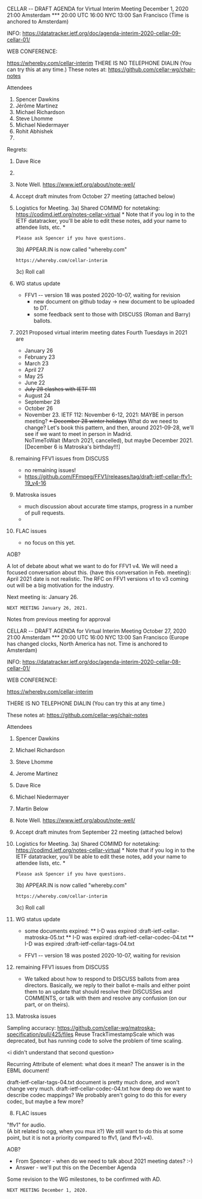 CELLAR -- DRAFT AGENDA for Virtual Interim Meeting
December 1, 2020     21:00 Amsterdam  ***
                       20:00 UTC
                       16:00 NYC
                       13:00 San Francisco
(Time is anchored to Amsterdam)

INFO:
   https://datatracker.ietf.org/doc/agenda-interim-2020-cellar-09-cellar-01/

WEB CONFERENCE:

   https://whereby.com/cellar-interim
   THERE IS NO TELEPHONE DIALIN (You can try this at any time.)
   These notes at: https://github.com/cellar-wg/chair-notes 
   
   
Attendees
   
1. Spencer Dawkins
2. Jérôme Martinez
3. Michael Richardson
4. Steve Lhomme
5. Michael Niedermayer
6. Rohit Abhishek
7. 


Regrets:
1. Dave Rice
2. 


1. Note Well.  https://www.ietf.org/about/note-well/
2. Accept draft minutes from October 27 meeting (attached below)

3. Logistics for Meeting.
   3a) Shared COMIMD for notetaking:
       https://codimd.ietf.org/notes-cellar-virtual
       * Note that if you log in to the IETF datatracker, you'll 
       be able to edit these notes, add your name to attendee 
       lists, etc. *
       
       Please ask Spencer if you have questions.

   3b) APPEAR.IN is now called "whereby.com"

       https://whereby.com/cellar-interim

   3c) Roll call

4. WG status update

   * FFV1 -- version 18 was posted 2020-10-07, waiting for revision
       * new document on github today -> new document to be uploaded to DT.
       * some feedback sent to those with DISCUSS (Roman and Barry) ballots.


5. 2021 Proposed virtual interim meeting dates
   Fourth Tuesdays in 2021 are
   * January 26
   * February 23
   * March 23
   * April 27
   * May 25
   * June 22
   * ~~July 28 clashes with IETF 111~~
   * August 24
   * September 28
   * October 26
   * November 23.   IETF 112: November 6-12, 2021: MAYBE in person meeting?
   ~~* December 28 winter holidays~~
   What do we need to change?
   Let's book this pattern, and then, around 2021-09-28, we'll see if we want to meet in person in Madrid.  
   NoTimeToWait (March 2021, cancelled), but maybe December 2021.
   [December 6 is Matroska's birthday!!!]


6. remaining FFV1 issues from DISCUSS
   * no remaining issues!
   * https://github.com/FFmpeg/FFV1/releases/tag/draft-ietf-cellar-ffv1-19_v4-16

7. Matroska issues
   * much discussion about accurate time stamps, progress in a number of pull requests.
   * 

8. FLAC issues
   * no focus on this yet.


AOB?

A lot of debate about what we want to do for FFV1 v4.
We will need a focused conversation about this. {have this conversation in Feb. meeting}:  April 2021 date is not realistic. 
The RFC on FFV1 versions v1 to v3 coming out will be a big motivation for the industry.

Next meeting is: January 26. 


    NEXT MEETING January 26, 2021.

Notes from previous meeting for approval

CELLAR -- DRAFT AGENDA for Virtual Interim Meeting
October 27, 2020     21:00 Amsterdam  ***
                       20:00 UTC
                       16:00 NYC
                       13:00 San Francisco
(Europe has changed clocks, North America has not. Time is anchored to Amsterdam)

INFO:
   https://datatracker.ietf.org/doc/agenda-interim-2020-cellar-08-cellar-01/

WEB CONFERENCE:

   https://whereby.com/cellar-interim

   THERE IS NO TELEPHONE DIALIN (You can try this at any time.)

   These notes at: https://github.com/cellar-wg/chair-notes
   
   Attendees
1. Spencer Dawkins
2. Michael Richardson
3. Steve Lhomme
4. Jerome Martinez
5. Dave Rice
6. Michael Niedermayer
7. Martin Below

1. Note Well.  https://www.ietf.org/about/note-well/
2. Accept draft minutes from September 22 meeting (attached below)

3. Logistics for Meeting.
   3a) Shared COMIMD for notetaking:
       https://codimd.ietf.org/notes-cellar-virtual
       * Note that if you log in to the IETF datatracker, you'll 
       be able to edit these notes, add your name to attendee 
       lists, etc. *
       
       Please ask Spencer if you have questions.

   3b) APPEAR.IN is now called "whereby.com"

       https://whereby.com/cellar-interim

   3c) Roll call

4. WG status update
   * some documents expired:
   ** I-D was expired :draft-ietf-cellar-matroska-05.txt
   ** I-D was expired :draft-ietf-cellar-codec-04.txt
   ** I-D was expired :draft-ietf-cellar-tags-04.txt

   * FFV1 -- version 18 was posted 2020-10-07, waiting for revision


5. remaining FFV1 issues from DISCUSS
   * We talked about how to respond to DISCUSS ballots from area directors. Basically, we reply to their ballot e-mails and either point them to an update that should resolve their DISCUSSes and COMMENTS, or talk with them and resolve any confusion (on our part, or on theirs). 

6. Matroska issues
 
Sampling accuracy:
https://github.com/cellar-wg/matroska-specification/pull/425/files
Reuse TrackTimestampScale which was deprecated, but has running code to solve the problem of time scaling.

<i didn't understand that second question>

Recurring Attribute of element:   what does it mean?
The answer is in the EBML document!

draft-ietf-cellar-tags-04.txt document is pretty much done, and won't change very much.
draft-ietf-cellar-codec-04.txt how deep do we want to describe codec mappings?  We probably aren't going to do this for every codec, but maybe a few more?

8. FLAC issues

"ffv1" for audio.  
(A bit related to ogg, when you mux it?)
We still want to do this at some point, but it is not a priority compared to ffv1, (and ffv1-v4).

AOB?

- From Spencer - when do we need to talk about 2021 meeting dates? :-)
- Answer - we'll put this on the December Agenda

Some revision to the WG milestones, to be confirmed with AD.

    NEXT MEETING December 1, 2020.